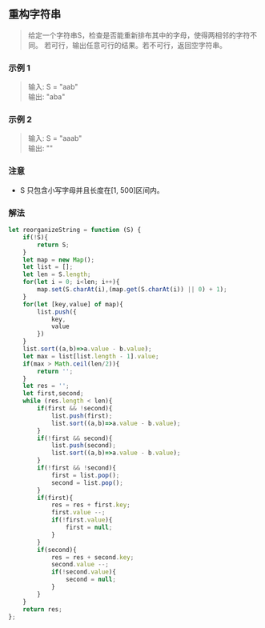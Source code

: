 
## 重构字符串
> 给定一个字符串S，检查是否能重新排布其中的字母，使得两相邻的字符不同。
> 若可行，输出任意可行的结果。若不可行，返回空字符串。

### 示例 1
> 输入: S = "aab"         
> 输出: "aba"     

### 示例 2
> 输入: S = "aaab"        
> 输出: ""        

### 注意
+ S 只包含小写字母并且长度在[1, 500]区间内。

### 解法 
```javascript 1.8
let reorganizeString = function (S) {
    if(!S){
        return S;
    }
    let map = new Map();
    let list = [];
    let len = S.length;
    for(let i = 0; i<len; i++){
        map.set(S.charAt(i),(map.get(S.charAt(i)) || 0) + 1);
    }
    for(let [key,value] of map){
        list.push({
            key,
            value
        })
    }
    list.sort((a,b)=>a.value - b.value);
    let max = list[list.length - 1].value;
    if(max > Math.ceil(len/2)){
        return '';
    }
    let res = '';
    let first,second;
    while (res.length < len){
        if(first && !second){
            list.push(first);
            list.sort((a,b)=>a.value - b.value);
        }
        if(!first && second){
            list.push(second);
            list.sort((a,b)=>a.value - b.value);
        }
        if(!first && !second){
            first = list.pop();
            second = list.pop();
        }
        if(first){
            res = res + first.key;
            first.value --;
            if(!first.value){
                first = null;
            }
        }
        if(second){
            res = res + second.key;
            second.value --;
            if(!second.value){
                second = null;
            }
        }
    }
    return res;
};
```
